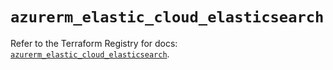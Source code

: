 # `azurerm_elastic_cloud_elasticsearch`

Refer to the Terraform Registry for docs: [`azurerm_elastic_cloud_elasticsearch`](https://registry.terraform.io/providers/hashicorp/azurerm/3.106.1/docs/resources/elastic_cloud_elasticsearch).

